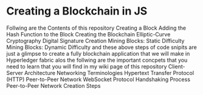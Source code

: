 # Creating a Blockchain in JS 
Follwing are the Contents of this repository
Creating a Block
Adding the Hash Function to the Block
Creating the Blockchain
Elliptic-Curve Cryptography
Digital Signature Creation
Mining Blocks: Static Difficulty
Mining Blocks: Dynamic Difficulty
and these above steps of code snipits are just a glimpse to create a fully blockchain application that we will make in Hyperledger fabric alos the follwing are the important concpets that you need to learn that you will find in my wiki page of this repository 
Client-Server Architecture
Networking Terminologies
Hypertext Transfer Protocol (HTTP)
Peer-to-Peer Network
WebSocket Protocol
Handshaking Process
Peer-to-Peer Network Creation Steps
